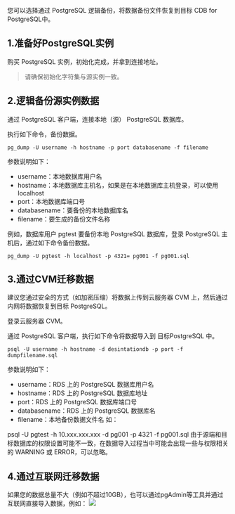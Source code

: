 您可以选择通过 PostgreSQL 逻辑备份，将数据备份文件恢复到目标 CDB for PostgreSQL中。


## 1.准备好PostgreSQL实例

购买 PostgreSQL 实例，初始化完成，并拿到连接地址。
> 请确保初始化字符集与源实例一致。

## 2.逻辑备份源实例数据

通过 PostgreSQL 客户端，连接本地（源） PostgreSQL 数据库。

执行如下命令，备份数据。
```
pg_dump -U username -h hostname -p port databasename -f filename
```

参数说明如下：

- username：本地数据库用户名
- hostname：本地数据库主机名，如果是在本地数据库主机登录，可以使用 localhost
- port：本地数据库端口号
- databasename：要备份的本地数据库名
- filename：要生成的备份文件名称

例如，数据库用户 pgtest 要备份本地 PostgreSQL 数据库，登录 PostgreSQL 主机后，通过如下命令备份数据。

```
pg_dump -U pgtest -h localhost -p 4321= pg001 -f pg001.sql
```

## 3.通过CVM迁移数据

建议您通过安全的方式（如加密压缩）将数据上传到云服务器 CVM 上，然后通过内网将数据恢复到目标 PostgreSQL。

登录云服务器 CVM。

通过 PostgreSQL 客户端，执行如下命令将数据导入到 目标PostgreSQL 中。
```
psql -U username -h hostname -d desintationdb -p port -f dumpfilename.sql
```
参数说明如下：

- username：RDS 上的 PostgreSQL 数据库用户名
- hostname：RDS 上的 PostgreSQL 数据库地址
- port：RDS 上的 PostgreSQL 数据库端口号
- databasename：RDS 上的 PostgreSQL 数据库名
- filename：本地备份数据文件名
如：

psql -U pgtest -h 10.xxx.xxx.xxx -d pg001 -p 4321 -f pg001.sql
由于源端和目标数据库的权限设置可能不一致，在数据导入过程当中可能会出现一些与权限相关的 WARNING 或 ERROR，可以忽略。

## 4.通过互联网迁移数据
如果您的数据总量不大（例如不超过10GB），也可以通过pgAdmin等工具并通过互联网直接导入数据，例如：
![](https://mc.qcloudimg.com/static/img/a4d8bd006f5f5d976dab220589753f44/image.png)
